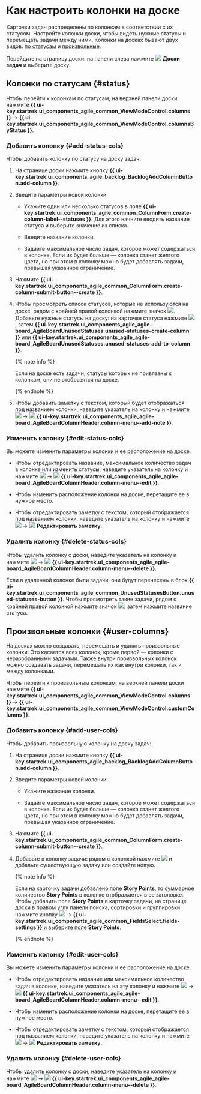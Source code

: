 # Как настроить колонки на доске

Карточки задач распределены по колонкам в соответствии с их статусом. Настройте колонки доски, чтобы видеть нужные статусы и перемещать задачи между ними. Колонки на досках бывают двух видов: [по статусам](#status) и [произвольные](#user-columns).

Перейдите на страницу доски: на панели слева нажмите ![](../../_assets/tracker/svg/boards.svg)&nbsp;**Доски задач** и выберите доску.

## Колонки по статусам {#status}

Чтобы перейти к колонкам по статусам, на верхней панели доски нажмите **{{ ui-key.startrek.ui_components_agile_common_ViewModeControl.columns }}** → **{{ ui-key.startrek.ui_components_agile_common_ViewModeControl.columnsByStatus }}**.

### Добавить колонку {#add-status-cols}

Чтобы добавить колонку по статусу на доску задач:

1. На странице доски нажмите кнопку **{{ ui-key.startrek.ui_components_agile_backlog_BacklogAddColumnButton.add-column }}**.

1. Введите параметры новой колонки:

    * Укажите один или несколько статусов в поле **{{ ui-key.startrek.ui_components_agile_common_ColumnForm.create-column-label--statuses }}**. Для этого начните вводить название статуса и выберите значение из списка.

    * Введите название колонки.

    * Задайте максимальное число задач, которое может содержаться в колонке. Если их будет больше — колонка станет желтого цвета, но при этом в колонку можно будет добавлять задачи, превышая указанное ограничение.

1. Нажмите **{{ ui-key.startrek.ui_components_agile_common_ColumnForm.create-column-submit-button--create }}**.

1. Чтобы просмотреть список статусов, которые не используются на доске, рядом с крайней правой колонкой нажмите значок ![](../../_assets/tracker/svg/unused-status.svg). Добавьте нужные статусы на доску: на карточке статуса нажмите ![](../../_assets/tracker/svg/actions.svg), затем **{{ ui-key.startrek.ui_components_agile_agile-board_AgileBoardUnusedStatuses.unused-statuses-create-column }}** или **{{ ui-key.startrek.ui_components_agile_agile-board_AgileBoardUnusedStatuses.unused-statuses-add-to-column }}**.

   {% note info %}

   Если на доске есть задачи, статусы которых не привязаны к колонкам, они не отобразятся на доске. 

   {% endnote %}
    
1. Чтобы добавить заметку с текстом, который будет отображаться под названием колонки, наведите указатель на колонку и нажмите ![](../../_assets/tracker/svg/actions.svg) → ![](../../_assets/tracker/svg/icon-note.svg) **{{ ui-key.startrek.ui_components_agile_agile-board_AgileBoardColumnHeader.column-menu--add-note }}**.

### Изменить колонку {#edit-status-cols}

Вы можете изменить параметры колонки и ее расположение на доске.

* Чтобы отредактировать название, максимальное количество задач в колонке или изменить статусы, наведите указатель на колонку и нажмите ![](../../_assets/tracker/svg/actions.svg) → ![](../../_assets/tracker/svg/icon-edit.svg) **{{ ui-key.startrek.ui_components_agile_agile-board_AgileBoardColumnHeader.column-menu--edit }}**.

* Чтобы изменить расположение колонки на доске, перетащите ее в нужное место.

* Чтобы отредактировать заметку с текстом, который отображается под названием колонки, наведите указатель на колонку и нажмите ![](../../_assets/tracker/svg/actions.svg) → ![](../../_assets/tracker/svg/icon-note.svg) **Редактировать заметку**.

### Удалить колонку {#delete-status-cols}

Чтобы удалить колонку с доски, наведите указатель на колонку и нажмите ![](../../_assets/tracker/svg/actions.svg) → ![](../../_assets/tracker/svg/icon-remove.svg) **{{ ui-key.startrek.ui_components_agile_agile-board_AgileBoardColumnHeader.column-menu--delete }}**.

Если в удаленной колонке были задачи, они будут перенесены в блок **{{ ui-key.startrek.ui_components_agile_common_UnusedStatusesButton.unused-statuses-button }}**. Чтобы просмотреть такие задачи, рядом с крайней правой колонкой нажмите значок ![](../../_assets/tracker/svg/unused-status.svg), затем нажмите название статуса.

## Произвольные колонки {#user-columns}

На досках можно создавать, перемещать и удалять произвольные колонки. Это касается всех колонок, кроме первой — колонки с неразобранными задачами. Также внутри произвольных колонок можно создавать задачи, перемещать их как внутри колонки, так и между колонками.

Чтобы перейти к произвольным колонкам, на верхней панели доски нажмите **{{ ui-key.startrek.ui_components_agile_common_ViewModeControl.columns }}** → **{{ ui-key.startrek.ui_components_agile_common_ViewModeControl.customColumns }}**.

### Добавить колонку {#add-user-cols}

Чтобы добавить произвольную колонку на доску задач:

1. На странице доски нажмите кнопку **{{ ui-key.startrek.ui_components_agile_backlog_BacklogAddColumnButton.add-column }}**.

1. Введите параметры новой колонки:

    * Укажите название колонки.

    * Задайте максимальное число задач, которое может содержаться в колонке. Если их будет больше — колонка станет желтого цвета, но при этом в колонку можно будет добавлять задачи, превышая указанное ограничение.

1. Нажмите **{{ ui-key.startrek.ui_components_agile_common_ColumnForm.create-column-submit-button--create }}**.
    
1. Добавьте в колонку задачи: рядом с колонкой нажмите ![](../../_assets/tracker/svg/add-task.svg) и добавьте существующую задачу или создайте новую.
   
   {% note info %}

   Если на карточку задачи добавлено поле **Story Points**, то суммарное количество **Story Points** в колонке отображается в ее заголовке. Чтобы добавить поле **Story Points** в карточку задачи, на странице доски в правом углу панели поиска, сортировки и группировки нажмите кнопку ![](../../_assets/tracker/svg/actions.svg) → **{{ ui-key.startrek.ui_components_agile_common_FieldsSelect.fields-settings }}** и выберите поле **Story Points**.

   {% endnote %}

### Изменить колонку {#edit-user-cols}

Вы можете изменить параметры колонки и ее расположение на доске.

* Чтобы отредактировать название или максимальное количество задач в колонке, наведите указатель на эту колонку и нажмите ![](../../_assets/tracker/svg/actions.svg) → ![](../../_assets/tracker/svg/icon-edit.svg) **{{ ui-key.startrek.ui_components_agile_agile-board_AgileBoardColumnHeader.column-menu--edit }}**.

* Чтобы изменить расположение колонки на доске, перетащите ее в нужное место.

* Чтобы отредактировать заметку с текстом, который отображается под названием колонки, наведите указатель на колонку и нажмите ![](../../_assets/tracker/svg/actions.svg) → ![](../../_assets/tracker/svg/icon-note.svg) **Редактировать заметку**.

### Удалить колонку {#delete-user-cols}

Чтобы удалить колонку с доски, наведите указатель на колонку и нажмите ![](../../_assets/tracker/svg/actions.svg) → ![](../../_assets/tracker/svg/icon-remove.svg) **{{ ui-key.startrek.ui_components_agile_agile-board_AgileBoardColumnHeader.column-menu--delete }}**.
